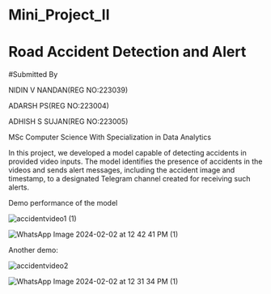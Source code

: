 # Mini_Project_II
# Road Accident Detection and Alert
#Submitted By

NIDIN V NANDAN(REG NO:223039)

ADARSH PS(REG NO:223004)

ADHISH S SUJAN(REG NO:223005)

MSc Computer Science With Specialization in Data Analytics

In this project, we developed a model capable of detecting accidents in provided video inputs. The model identifies the presence of accidents in the videos and sends alert messages, including the accident image and timestamp, to a designated Telegram channel created for receiving such alerts.

Demo performance of the model

![accidentvideo1 (1)](https://github.com/nidinvnandan/Mini_Project_II/assets/128630742/609c3081-36d1-48b0-ba4d-2849b9daa3a5)


![WhatsApp Image 2024-02-02 at 12 42 41 PM (1)](https://github.com/nidinvnandan/Mini_Project_II/assets/128630742/e2a22b18-5e62-47e7-afbc-898ce27cba84)



Another demo:

![accidentvideo2](https://github.com/nidinvnandan/Mini_Project_II/assets/128630742/8b6997da-0fc6-4283-a333-eb25e4e6cff2)


![WhatsApp Image 2024-02-02 at 12 31 34 PM (1)](https://github.com/nidinvnandan/Mini_Project_II/assets/128630742/66cbb24a-f31f-4e7f-beeb-8e08591d6ae3)
